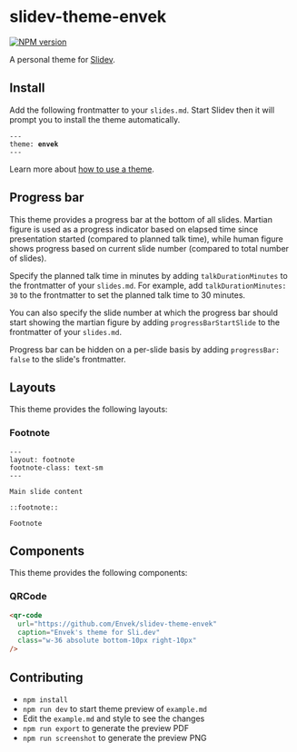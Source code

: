 # slidev-theme-envek

[![NPM version](https://img.shields.io/npm/v/slidev-theme-envek?color=3AB9D4&label=)](https://www.npmjs.com/package/slidev-theme-envek)

A personal theme for [Slidev](https://github.com/slidevjs/slidev).

## Install

Add the following frontmatter to your `slides.md`. Start Slidev then it will prompt you to install the theme automatically.

<pre><code>---
theme: <b>envek</b>
---</code></pre>

Learn more about [how to use a theme](https://sli.dev/guide/theme-addon#use-theme).

## Progress bar

This theme provides a progress bar at the bottom of all slides. Martian figure is used as a progress indicator based on elapsed time since presentation started (compared to planned talk time), while human figure shows progress based on current slide number (compared to total number of slides).

Specify the planned talk time in minutes by adding `talkDurationMinutes` to the frontmatter of your `slides.md`. For example, add `talkDurationMinutes: 30` to the frontmatter to set the planned talk time to 30 minutes.

You can also specify the slide number at which the progress bar should start showing the martian figure by adding `progressBarStartSlide` to the frontmatter of your `slides.md`.

Progress bar can be hidden on a per-slide basis by adding `progressBar: false` to the slide's frontmatter.

## Layouts

This theme provides the following layouts:


### Footnote

```
---
layout: footnote
footnote-class: text-sm
---

Main slide content

::footnote::

Footnote
```

## Components

This theme provides the following components:

### QRCode

```html
<qr-code
  url="https://github.com/Envek/slidev-theme-envek" 
  caption="Envek's theme for Sli.dev"
  class="w-36 absolute bottom-10px right-10px"
/>
```

## Contributing

- `npm install`
- `npm run dev` to start theme preview of `example.md`
- Edit the `example.md` and style to see the changes
- `npm run export` to generate the preview PDF
- `npm run screenshot` to generate the preview PNG
